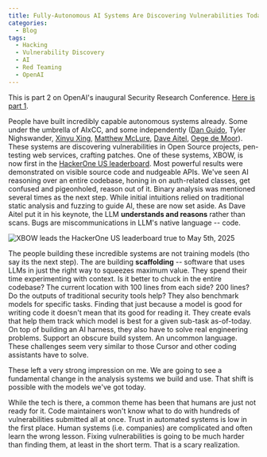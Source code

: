 ```yaml
---
title: Fully-Autonomous AI Systems Are Discovering Vulnerabilities Today
categories:
  - Blog
tags:
  - Hacking
  - Vulnerability Discovery
  - AI
  - Red Teaming
  - OpenAI
---
```


This is part 2 on OpenAI's inaugural Security Research Conference. [Here is part 1](/posts/2025-05-04-oai-security-conf-vibe.md).

People have built incredibly capable autonomous systems already.
Some under the umbrella of AIxCC, and some independently ([Dan Guido](https://x.com/dguido), Tyler Nighswander, [Xinyu Xing](https://x.com/xingxinyu), [Matthew McLure](https://www.linkedin.com/in/ACoAAAscunYBw7DKenrTnIShCO-6MjkP8PFDiko), [Dave Aitel](https://x.com/daveaitel), [Oege de Moor](https://x.com/oegerikus)).
These systems are discovering vulnerabilities in Open Source projects, pen-testing web services, crafting patches.
One of these systems, XBOW, is now first in the [HackerOne US leaderboard](https://hackerone.com/leaderboard?year=2025&quarter=2&owasp=a1&country=US&assetType=WEB_APP&tab=bbp).
Most powerful results were demonstrated on visible source code and nudgeable APIs.
We've seen AI reasoning over an entire codebase, honing in on auth-related classes, get confused and pigeonholed, reason out of it.
Binary analysis was mentioned several times as the next step.
While initial intuitions relied on traditional static analysis and fuzzing to guide AI, these are now set aside.
As Dave Aitel put it in his keynote, the LLM **understands and reasons** rather than scans.
Bugs are miscommunications in LLM's native language -- code.

![XBOW leads the HackerOne US leaderboard true to May 5th, 2025](/assets/images/2025-05-08-oai-security-conf-automated-vuln-discovery/assets/images/2025-05-08-oai-security-conf-automated-vuln-discovery/Screenshot_2025-05-05_at_11.23.56.png)

The people building these incredible systems are not training models (tho say its the next step).
The are building **scaffolding** -- software that uses LLMs in just the right way to squeezes maximum value.
They spend their time experimenting with context.
Is it better to chuck in the entire codebase? The current location with 100 lines from each side? 200 lines?
Do the outputs of traditional security tools help?
They also benchmark models for specific tasks.
Finding that just because a model is good for writing code it doesn't mean that its good for reading it.
They create evals that help them track which model is best for a given sub-task as-of-today.
On top of building an AI harness, they also have to solve real engineering problems.
Support an obscure build system.
An uncommon language.
These challenges seem very similar to those Cursor and other coding assistants have to solve.

These left a very strong impression on me.
We are going to see a fundamental change in the analysis systems we build and use.
That shift is possible with the models we've got today.

While the tech is there, a common theme has been that humans are just not ready for it.
Code maintainers won't know what to do with hundreds of vulnerabilities submitted all at once.
Trust in automated systems is low in the first place.
Human systems (i.e. companies) are complicated and often learn the wrong lesson.
Fixing vulnerabilities is going to be much harder than finding them, at least in the short term.
That is a scary realization.

